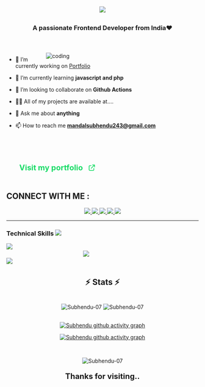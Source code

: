 
<h1 align="center">
    <img src="https://readme-typing-svg.herokuapp.com/?font=Righteous&size=35&center=true&vCenter=true&width=500&height=70&duration=4000&lines=Hey+There!+👋;+I'm+SUBHENDU+MANDAL;+Frontend+Developer;+UI/UX+Designer;+Open+Source+Contributor;+From+INDIA❤️" />
</h1>


<h3 align="center">A passionate Frontend Developer from India❤️</h3><br/><br/>
<img align="right" alt="coding" width="400" src="https://user-images.githubusercontent.com/55389276/140866485-8fb1c876-9a8f-4d6a-98dc-08c4981eaf70.gif" style="padding-top: 5px;">

- 🔭 I’m currently working on [Portfolio ](https://github.com/Subhendu-07/)

- 🌱 I’m currently learning **javascript and php**

- 👯 I’m looking to collaborate on **Github Actions**


- 👨‍💻 All of my projects are available at....

- 💬 Ask me about **anything**

- 📫 How to reach me **mandalsubhendu243@gmail.com**
  <br/>
  <br/>
  <br/>


  <div align="center" style="display: flex; align-items: center; gap: 15px; margin: 50px 10px;">
  <a href="https://subhendumandal.vercel.app/" target="_blank" style="text-decoration: none; font-weight: bold; color: #16db65; font-size: 20px;">Visit my portfolio</a>
  <img src="link.png" alt="Portfolio Image" style="height: auto; max-width: 100px;"> 
</div>




<div align="center"> 
<h2 align="left">CONNECT WITH ME :</h2>
  <a href="https://www.linkedin.com/in/subhendu-mandal-523009308/" target="_blank">
    <img src="https://img.shields.io/badge/LinkedIn-0077B5?style=for-the-badge&logo=linkedin&logoColor=white" target="_blank" />
  </a>
  <a href="mailto:mandalsubhendu243@gmail.com">
    <img src="https://img.shields.io/badge/Gmail-333333?style=for-the-badge&logo=gmail&logoColor=red" />
  </a>
  <a href="https://x.com/SubhenduM28499"  target="_blank">
        <img src="https://img.shields.io/badge/Twitter-59B2F4?style=for-the-badge&logo=x&logoColor=ffffff" target="_blank">
  </a>
  <a href="https://www.instagram.com/s_u_b_h_e_n_d_u_._07/"  target="_blank">
      <img src="https://img.shields.io/badge/Instagram-dc2743?style=for-the-badge&logo=instagram&logoColor=ffffff ">
  </a>
  <a href="https://www.facebook.com/Subhendu.Mandal.07" target="_blank">
      <img src="https://img.shields.io/badge/Facebook-0000ff?style=for-the-badge&logo=facebook&logoColor=ffffff" >
  </a>
</div>

 <hr/>

### Technical Skills  <img src='https://user-images.githubusercontent.com/74038190/206662607-d9e7591e-bbf9-42f9-9386-29efc927bc16.gif' width="20">


<div >
  <img  src="https://skillicons.dev/icons?i=python,c,javascript,php" /> <br/> 
    &nbsp; &nbsp; &nbsp; &nbsp; &nbsp;&nbsp; &nbsp; &nbsp; &nbsp; &nbsp;  &nbsp; &nbsp; &nbsp; &nbsp;  &nbsp; &nbsp; &nbsp; &nbsp;  &nbsp; &nbsp; &nbsp; &nbsp; &nbsp; &nbsp; &nbsp; &nbsp;
<img  src="https://skillicons.dev/icons?i=tailwind,html,css,bootstrap," /><br/>
    <img  src="https://skillicons.dev/icons?i=react,vite,git,figma" /><br/>
    
<!--      &nbsp; &nbsp; &nbsp; &nbsp; &nbsp;&nbsp; &nbsp; &nbsp; &nbsp; &nbsp;  &nbsp; &nbsp; &nbsp; &nbsp;  &nbsp; &nbsp; &nbsp; &nbsp;  &nbsp; &nbsp; &nbsp; &nbsp; &nbsp; &nbsp; &nbsp; &nbsp;
    <img  src="https://skillicons.dev/icons?i=figma,git," /><br/> -->
</div>

<h2 align="center">⚡ Stats ⚡</h2>
<br>
<div align=center>
    <img width=400 align="center" src="https://github-readme-stats.vercel.app/api?username=Subhendu-07&count_private=true&show_icons=true&theme=react&rank_icon=github&border_radius=10" alt="Subhendu-07" />
     <img width=400 align="center" src="https://github-readme-streak-stats.herokuapp.com/?user=Subhendu-07&theme=react" alt="Subhendu-07" />
    <br/>
    <br/>

[![Subhendu github activity graph](https://github-readme-activity-graph.vercel.app/graph?username=Subhendu-07&bg_color=transparent&title_color=ffffff&theme=github-compact&hide_border=false#gh-dark-mode-only)](https://github.com/Subhendu-07#gh-dark-mode-only)

<!-- Light Mode -->

[![Subhendu github activity graph](https://github-readme-activity-graph.vercel.app/graph?username=Subhendu-07&bg_color=000000&title_color=ffffff&theme=github-compact&hide_border=false#gh-light-mode-only)](https://github.com/Subhendu-07#gh-light-mode-only)

<br>

<p align="center"> <img src="https://komarev.com/ghpvc/?username=Subhendu-07&label=Profile%20views&color=16DB65&style=flat&width=50px" alt="Subhendu-07" /> </p>
<p style="font-weight: bold; font-size: 20px">Thanks for visiting..</p>
</div>

